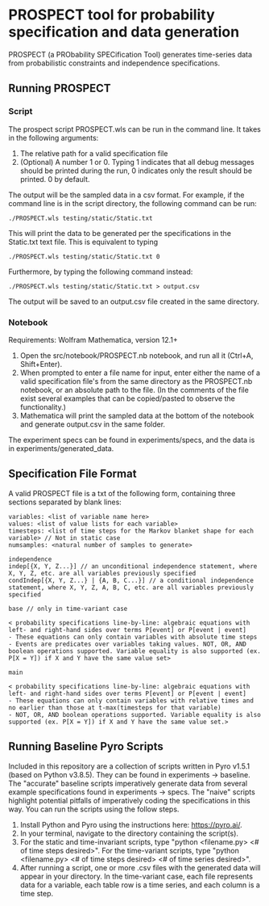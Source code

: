 # PROSPECT tool for probability specification and data generation
PROSPECT (a PRObability SPECification Tool) generates time-series data from probabilistic constraints and independence specifications.


## Running PROSPECT

### Script
The prospect script PROSPECT.wls can be run in the command line. It takes in the following arguments:

1) The relative path for a valid specification file
2) (Optional) A number 1 or 0. Typing 1 indicates that all debug messages should be printed during the run, 0 indicates only the result should be printed. 0 by default.

The output will be the sampled data in a csv format. For example, if the command line is in the script directory, the following command can be run:
```
./PROSPECT.wls testing/static/Static.txt
```
This will print the data to be generated per the specifications in the Static.txt text file. This is equivalent to typing
```
./PROSPECT.wls testing/static/Static.txt 0
```
Furthermore, by typing the following command instead:
```
./PROSPECT.wls testing/static/Static.txt > output.csv
```
The output will be saved to an output.csv file created in the same directory.

### Notebook
Requirements: Wolfram Mathematica, version 12.1+

1) Open the src/notebook/PROSPECT.nb notebook, and run all it (Ctrl+A, Shift+Enter).
2) When prompted to enter a file name for input, enter either the name of a valid specification file's from the same directory as the PROSPECT.nb notebook, or an absolute path to the file. (In the comments of the file exist several examples that can be copied/pasted to observe the functionality.)
3) Mathematica will print the sampled data at the bottom of the notebook and generate output.csv in the same folder.

The experiment specs can be found in experiments/specs, and the data is in experiments/generated_data.

## Specification File Format

A valid PROSPECT file is a txt of the following form, containing three sections separated by blank lines:

```casetype: <one of "static", "timeinvariant", or "timevariant">  
variables: <list of variable name here>  
values: <list of value lists for each variable>  
timesteps: <list of time steps for the Markov blanket shape for each variable> // Not in static case  
numsamples: <natural number of samples to generate>  

independence  
indep[{X, Y, Z...}] // an unconditional independence statement, where X, Y, Z, etc. are all variables previously specified  
condIndep[{X, Y, Z...} | {A, B, C...}] // a conditional independence statement, where X, Y, Z, A, B, C, etc. are all variables previously specified

base // only in time-variant case

< probability specifications line-by-line: algebraic equations with left- and right-hand sides over terms P[event] or P[event | event]  
- These equations can only contain variables with absolute time steps
- Events are predicates over variables taking values. NOT, OR, AND boolean operations supported. Variable equality is also supported (ex. P[X = Y]) if X and Y have the same value set>

main

< probability specifications line-by-line: algebraic equations with left- and right-hand sides over terms P[event] or P[event | event]  
- These equations can only contain variables with relative times and no earlier than those at t-max(timesteps for that variable)
- NOT, OR, AND boolean operations supported. Variable equality is also supported (ex. P[X = Y]) if X and Y have the same value set.>
```

## Running Baseline Pyro Scripts
Included in this repository are a collection of scripts written in Pyro v1.5.1 (based on Python v3.8.5). They can be found in experiments -> baseline. The "accurate" baseline scripts imperatively generate data from several example specifications found in experiments -> specs. The "naive" scripts highlight potential pitfalls of imperatively coding the specifications in this way. You can run the scripts using the follow steps.
1) Install Python and Pyro using the instructions here: https://pyro.ai/.
2) In your terminal, navigate to the directory containing the script(s).
3) For the static and time-invariant scripts, type "python <filename.py> <# of time steps desired>". For the time-variant scripts, type "python <filename.py> <# of time steps desired> <# of time series desired>".
4) After running a script, one or more .csv files with the generated data will appear in your directory. In the time-variant case, each file represents data for a variable, each table row is a time series, and each column is a time step.
